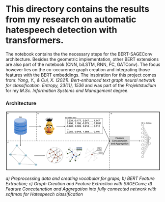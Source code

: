 # This directory contains the results from my research on automatic hatespeech detection with transformers.
The notebook contains the the necessary steps for the BERT-SAGEConv architecture. Besides the geometric implementation, other BERT extensions are also part of the notebook (CNN, biLSTM, RNN, FC, GATConv). The focus however lies on the co-occurence graph creation and integrating those features with the BERT embeddings. The inspiration for this project comes from: *Yang, Y., & Cui, X. (2021). Bert-enhanced text graph neural network for classification. Entropy, 23(11), 1536* and was part of the *Projektstudium* for my *M.Sc. Information Systems and Management* degree.

### Architecture
![BERT SAGEConv Architecture](https://github.com/fylexx/Projects/blob/main/Hatespeech/BERT-SAGEConv_Architecture.png)

*a) Preprocessing data and creating vocabular for graps; b) BERT Feature Extraction; c) Graph Creation and Feature Extraction with SAGEConv; d) Feature Concatenation and Aggregation into fully connected network with softmax for Hatespeech classification*
